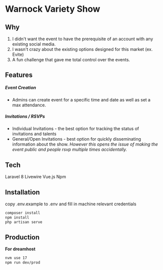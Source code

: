 # Warnock Variety Show

## Why
1.  I didn't want the event to have the prerequisite of an account with any existing social media. 
2.  I wasn't crazy about the existing options designed for this market (ex. Evite) 
3. A fun challenge that gave me total control over the events. 

## Features
##### Event Creation 
- Admins can create event for a specific time and date as well as set a max attendance.

##### Invitations / RSVPs
- Individual Invitations - the best option for tracking the status of invitations and talents
- General/Open Invitations - best option for quickly disseminating information about the show. *However this opens the issue of making the event public and people rsvp multiple times accidentally.*

## Tech
Laravel 8
Livewire
Vue.js
Npm

## Installation
copy .env.example to .env and fill in machine relevant credentials
```sh
composer install
npm install
php artisan serve
```

## Production
**For dreamhost**
```sh
nvm use 17
npm run dev/prod
```



